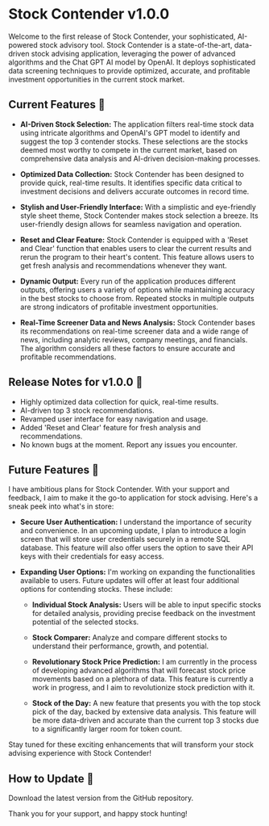 # Stock Contender v1.0.0 

Welcome to the first release of Stock Contender, your sophisticated, AI-powered stock advisory tool. Stock Contender is a state-of-the-art, data-driven stock advising application, leveraging the power of advanced algorithms and the Chat GPT AI model by OpenAI. It deploys sophisticated data screening techniques to provide optimized, accurate, and profitable investment opportunities in the current stock market.

## Current Features 🎉

- **AI-Driven Stock Selection:** The application filters real-time stock data using intricate algorithms and OpenAI's GPT model to identify and suggest the top 3 contender stocks. These selections are the stocks deemed most worthy to compete in the current market, based on comprehensive data analysis and AI-driven decision-making processes.

- **Optimized Data Collection:** Stock Contender has been designed to provide quick, real-time results. It identifies specific data critical to investment decisions and delivers accurate outcomes in record time. 

- **Stylish and User-Friendly Interface:** With a simplistic and eye-friendly style sheet theme, Stock Contender makes stock selection a breeze. Its user-friendly design allows for seamless navigation and operation.

- **Reset and Clear Feature:** Stock Contender is equipped with a 'Reset and Clear' function that enables users to clear the current results and rerun the program to their heart's content. This feature allows users to get fresh analysis and recommendations whenever they want.

- **Dynamic Output:** Every run of the application produces different outputs, offering users a variety of options while maintaining accuracy in the best stocks to choose from. Repeated stocks in multiple outputs are strong indicators of profitable investment opportunities.

- **Real-Time Screener Data and News Analysis:** Stock Contender bases its recommendations on real-time screener data and a wide range of news, including analytic reviews, company meetings, and financials. The algorithm considers all these factors to ensure accurate and profitable recommendations.

## Release Notes for v1.0.0 🚀

- Highly optimized data collection for quick, real-time results.
- AI-driven top 3 stock recommendations.
- Revamped user interface for easy navigation and usage.
- Added 'Reset and Clear' feature for fresh analysis and recommendations.
- No known bugs at the moment. Report any issues you encounter.

## Future Features 🚀

I have ambitious plans for Stock Contender. With your support and feedback, I aim to make it the go-to application for stock advising. Here's a sneak peek into what's in store:

- **Secure User Authentication:** I understand the importance of security and convenience. In an upcoming update, I plan to introduce a login screen that will store user credentials securely in a remote SQL database. This feature will also offer users the option to save their API keys with their credentials for easy access.

- **Expanding User Options:** I'm working on expanding the functionalities available to users. Future updates will offer at least four additional options for contending stocks. These include:

  - **Individual Stock Analysis:** Users will be able to input specific stocks for detailed analysis, providing precise feedback on the investment potential of the selected stocks.
  
  - **Stock Comparer:** Analyze and compare different stocks to understand their performance, growth, and potential.
  
  - **Revolutionary Stock Price Prediction:** I am currently in the process of developing advanced algorithms that will forecast stock price movements based on a plethora of data. This feature is currently a work in progress, and I aim to revolutionize stock prediction with it.
  
  - **Stock of the Day:** A new feature that presents you with the top stock pick of the day, backed by extensive data analysis. This feature will be more data-driven and accurate than the current top 3 stocks due to a significantly larger room for token count.

Stay tuned for these exciting enhancements that will transform your stock advising experience with Stock Contender!

## How to Update 🔄

Download the latest version from the GitHub repository.

Thank you for your support, and happy stock hunting!
